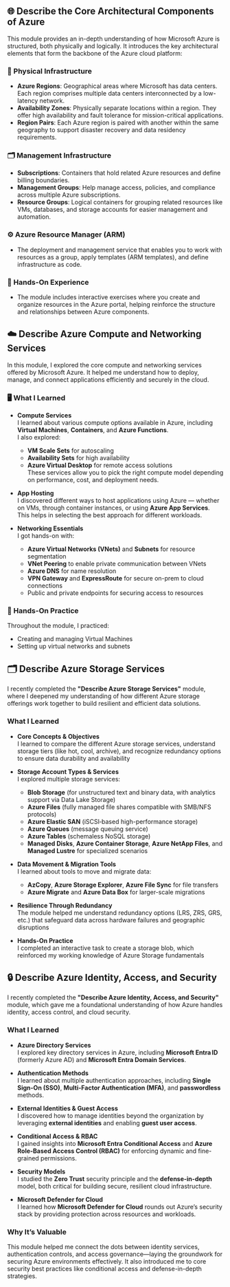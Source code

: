 
## 🌐 Describe the Core Architectural Components of Azure

This module provides an in-depth understanding of how Microsoft Azure is structured, both physically and logically. It introduces the key architectural elements that form the backbone of the Azure cloud platform:

### 🏢 Physical Infrastructure
- **Azure Regions**: Geographical areas where Microsoft has data centers. Each region comprises multiple data centers interconnected by a low-latency network.
- **Availability Zones**: Physically separate locations within a region. They offer high availability and fault tolerance for mission-critical applications.
- **Region Pairs**: Each Azure region is paired with another within the same geography to support disaster recovery and data residency requirements.

### 🗂️ Management Infrastructure
- **Subscriptions**: Containers that hold related Azure resources and define billing boundaries.
- **Management Groups**: Help manage access, policies, and compliance across multiple Azure subscriptions.
- **Resource Groups**: Logical containers for grouping related resources like VMs, databases, and storage accounts for easier management and automation.

### ⚙️ Azure Resource Manager (ARM)
- The deployment and management service that enables you to work with resources as a group, apply templates (ARM templates), and define infrastructure as code.

### 🧪 Hands-On Experience
- The module includes interactive exercises where you create and organize resources in the Azure portal, helping reinforce the structure and relationships between Azure components.

## ☁️ Describe Azure Compute and Networking Services

In this module, I explored the core compute and networking services offered by Microsoft Azure. It helped me understand how to deploy, manage, and connect applications efficiently and securely in the cloud.

### 🖥️ What I Learned

- **Compute Services**  
  I learned about various compute options available in Azure, including **Virtual Machines**, **Containers**, and **Azure Functions**.  
  I also explored:
  - **VM Scale Sets** for autoscaling
  - **Availability Sets** for high availability
  - **Azure Virtual Desktop** for remote access solutions  
  These services allow you to pick the right compute model depending on performance, cost, and deployment needs.

- **App Hosting**  
  I discovered different ways to host applications using Azure — whether on VMs, through container instances, or using **Azure App Services**. This helps in selecting the best approach for different workloads.

- **Networking Essentials**  
  I got hands-on with:
  - **Azure Virtual Networks (VNets)** and **Subnets** for resource segmentation
  - **VNet Peering** to enable private communication between VNets
  - **Azure DNS** for name resolution
  - **VPN Gateway** and **ExpressRoute** for secure on-prem to cloud connections
  - Public and private endpoints for securing access to resources

### 🧪 Hands-On Practice

Throughout the module, I practiced:
- Creating and managing Virtual Machines
- Setting up virtual networks and subnets

## 🗂️ Describe Azure Storage Services

I recently completed the **"Describe Azure Storage Services"** module, where I deepened my understanding of how different Azure storage offerings work together to build resilient and efficient data solutions.

###  What I Learned

- **Core Concepts & Objectives**  
  I learned to compare the different Azure storage services, understand storage tiers (like hot, cool, archive), and recognize redundancy options to ensure data durability and availability

- **Storage Account Types & Services**  
  I explored multiple storage services:
  - **Blob Storage** (for unstructured text and binary data, with analytics support via Data Lake Storage)  
  - **Azure Files** (fully managed file shares compatible with SMB/NFS protocols)  
  - **Azure Elastic SAN** (iSCSI‑based high-performance storage)  
  - **Azure Queues** (message queuing service)  
  - **Azure Tables** (schemaless NoSQL storage)  
  - **Managed Disks**, **Azure Container Storage**, **Azure NetApp Files**, and **Managed Lustre** for specialized scenarios

- **Data Movement & Migration Tools**  
  I learned about tools to move and migrate data:
  - **AzCopy**, **Azure Storage Explorer**, **Azure File Sync** for file transfers  
  - **Azure Migrate** and **Azure Data Box** for larger-scale migrations 

- **Resilience Through Redundancy**  
  The module helped me understand redundancy options (LRS, ZRS, GRS, etc.) that safeguard data across hardware failures and geographic disruptions

- **Hands-On Practice**  
  I completed an interactive task to create a storage blob, which reinforced my working knowledge of Azure Storage fundamentals 

## 🔒 Describe Azure Identity, Access, and Security

I recently completed the **"Describe Azure Identity, Access, and Security"** module, which gave me a foundational understanding of how Azure handles identity, access control, and cloud security.

###  What I Learned

- **Azure Directory Services**  
  I explored key directory services in Azure, including **Microsoft Entra ID** (formerly Azure AD) and **Microsoft Entra Domain Services**.

- **Authentication Methods**  
  I learned about multiple authentication approaches, including **Single Sign-On (SSO)**, **Multi-Factor Authentication (MFA)**, and **passwordless** methods.

- **External Identities & Guest Access**  
  I discovered how to manage identities beyond the organization by leveraging **external identities** and enabling **guest user access**.

- **Conditional Access & RBAC**  
  I gained insights into **Microsoft Entra Conditional Access** and **Azure Role-Based Access Control (RBAC)** for enforcing dynamic and fine-grained permissions.

- **Security Models**  
  I studied the **Zero Trust** security principle and the **defense-in-depth** model, both critical for building secure, resilient cloud infrastructure.

- **Microsoft Defender for Cloud**  
  I learned how **Microsoft Defender for Cloud** rounds out Azure’s security stack by providing protection across resources and workloads.

###  Why It’s Valuable

This module helped me connect the dots between identity services, authentication controls, and access governance—laying the groundwork for securing Azure environments effectively. It also introduced me to core security best practices like conditional access and defense-in-depth strategies.


